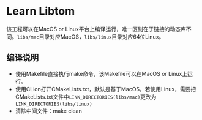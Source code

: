 # Learn Libtom
该工程可以在MacOS or Linux平台上编译运行，唯一区别在于链接的动态库不同。`libs/mac`目录对应MacOS，`libs/linux`目录对应64位Linux。   
## 编译说明

- 使用Makefile直接执行make命令，该Makefile可以在MacOS or Linux上运行。
- 使用CLion打开CMakeLists.txt，默认是基于MacOS，若使用Linux，需要把CMakeLists.txt文件中`LINK_DIRECTORIES(libs/mac)`更改为`LINK_DIRECTORIES(libs/linux)` 
- 清除中间文件：make clean
